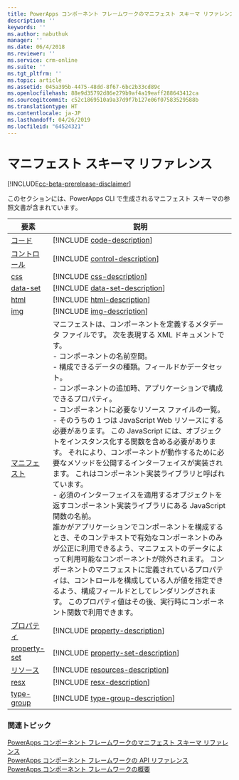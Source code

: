 ```yaml
---
title: PowerApps コンポーネント フレームワークのマニフェスト スキーマ リファレンス | Microsoft Docs
description: ''
keywords: ''
ms.author: nabuthuk
manager: ''
ms.date: 06/4/2018
ms.reviewer: ''
ms.service: crm-online
ms.suite: ''
ms.tgt_pltfrm: ''
ms.topic: article
ms.assetid: 045a395b-4475-48dd-8f67-6bc2b33cd89c
ms.openlocfilehash: 88e9d35792d86e279b9af4a19eaff288643412ca
ms.sourcegitcommit: c52c1869510a9a37d9f7b127e06f07583529588b
ms.translationtype: HT
ms.contentlocale: ja-JP
ms.lasthandoff: 04/26/2019
ms.locfileid: "64524321"
---
```

# <a name="manifest-schema-reference"></a>マニフェスト スキーマ リファレンス

[!INCLUDE[cc-beta-prerelease-disclaimer](../../../includes/cc-beta-prerelease-disclaimer.md)]

このセクションには、PowerApps CLI で生成されるマニフェスト スキーマの参照文書が含まれています。

|要素|説明|
|----|-----------|
|[コード](code.md)|[!INCLUDE [code-description](includes/code-description.md)]|
|[コントロール](control.md)|[!INCLUDE [control-description](includes/control-description.md)]|
|[css](css.md)|[!INCLUDE [css-description](includes/css-description.md)]|
|[data-set](data-set.md)|[!INCLUDE [data-set-description](includes/data-set-description.md)]|
|[html](html.md)|[!INCLUDE [html-description](includes/html-description.md)]|
|[img](img.md)|[!INCLUDE [img-description](includes/img-description.md)]|
|[マニフェスト](manifest.md)|マニフェストは、コンポーネントを定義するメタデータ ファイルです。 次を表現する XML ドキュメントです。<br/> - コンポーネントの名前空間。<br/> - 構成できるデータの種類。フィールドかデータセット。<br/> - コンポーネントの追加時、アプリケーションで構成できるプロパティ。<br/> - コンポーネントに必要なリソース ファイルの一覧。<br/> - そのうちの 1 つは JavaScript Web リソースにする必要があります。 この JavaScript には、オブジェクトをインスタンス化する関数を含める必要があります。 それにより、コンポーネントが動作するために必要なメソッドを公開するインターフェイスが実装されます。 これはコンポーネント実装ライブラリと呼ばれています。<br/> - 必須のインターフェイスを適用するオブジェクトを返すコンポーネント実装ライブラリにある JavaScript 関数の名前。<br/> 誰かがアプリケーションでコンポーネントを構成するとき、そのコンテキストで有効なコンポーネントのみが公正に利用できるよう、マニフェストのデータによって利用可能なコンポーネントが除外されます。 コンポーネントのマニフェストに定義されているプロパティは、コントロールを構成している人が値を指定できるよう、構成フィールドとしてレンダリングされます。 このプロパティ値はその後、実行時にコンポーネント関数で利用できます。|
|[プロパティ](property.md)|[!INCLUDE [property-description](includes/property-description.md)]|
|[property-set](property-set.md)|[!INCLUDE [property-set-description](includes/property-set-description.md)]|
|[リソース](resources.md)|[!INCLUDE [resources-description](includes/resources-description.md)]|
|[resx](resx.md)|[!INCLUDE [resx-description](includes/resx-description.md)]|
|[type-group](type-group.md)|[!INCLUDE [type-group-description](includes/type-group-description.md)]|


### <a name="related-topics"></a>関連トピック

[PowerApps コンポーネント フレームワークのマニフェスト スキーマ リファレンス](index.md)<br/>
[PowerApps コンポーネント フレームワークの API リファレンス](../reference/index.md)<br/>
[PowerApps コンポーネント フレームワークの概要](../overview.md)